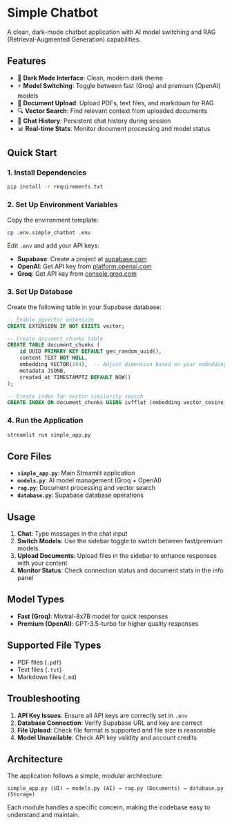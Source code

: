 # Simple Chatbot

A clean, dark-mode chatbot application with AI model switching and RAG (Retrieval-Augmented Generation) capabilities.

## Features

- 🌙 **Dark Mode Interface**: Clean, modern dark theme
- ⚡ **Model Switching**: Toggle between fast (Groq) and premium (OpenAI) models
- 📄 **Document Upload**: Upload PDFs, text files, and markdown for RAG
- 🔍 **Vector Search**: Find relevant context from uploaded documents
- 💬 **Chat History**: Persistent chat history during session
- 📊 **Real-time Stats**: Monitor document processing and model status

## Quick Start

### 1. Install Dependencies

```bash
pip install -r requirements.txt
```

### 2. Set Up Environment Variables

Copy the environment template:
```bash
cp .env.simple_chatbot .env
```

Edit `.env` and add your API keys:
- **Supabase**: Create a project at [supabase.com](https://supabase.com)
- **OpenAI**: Get API key from [platform.openai.com](https://platform.openai.com)
- **Groq**: Get API key from [console.groq.com](https://console.groq.com)

### 3. Set Up Database

Create the following table in your Supabase database:

```sql
-- Enable pgvector extension
CREATE EXTENSION IF NOT EXISTS vector;

-- Create document_chunks table
CREATE TABLE document_chunks (
    id UUID PRIMARY KEY DEFAULT gen_random_uuid(),
    content TEXT NOT NULL,
    embedding VECTOR(384),  -- Adjust dimension based on your embedding model
    metadata JSONB,
    created_at TIMESTAMPTZ DEFAULT NOW()
);

-- Create index for vector similarity search
CREATE INDEX ON document_chunks USING ivfflat (embedding vector_cosine_ops);
```

### 4. Run the Application

```bash
streamlit run simple_app.py
```

## Core Files

- **`simple_app.py`**: Main Streamlit application
- **`models.py`**: AI model management (Groq + OpenAI)
- **`rag.py`**: Document processing and vector search
- **`database.py`**: Supabase database operations

## Usage

1. **Chat**: Type messages in the chat input
2. **Switch Models**: Use the sidebar toggle to switch between fast/premium models
3. **Upload Documents**: Upload files in the sidebar to enhance responses with your content
4. **Monitor Status**: Check connection status and document stats in the info panel

## Model Types

- **Fast (Groq)**: Mixtral-8x7B model for quick responses
- **Premium (OpenAI)**: GPT-3.5-turbo for higher quality responses

## Supported File Types

- PDF files (`.pdf`)
- Text files (`.txt`)
- Markdown files (`.md`)

## Troubleshooting

1. **API Key Issues**: Ensure all API keys are correctly set in `.env`
2. **Database Connection**: Verify Supabase URL and key are correct
3. **File Upload**: Check file format is supported and file size is reasonable
4. **Model Unavailable**: Check API key validity and account credits

## Architecture

The application follows a simple, modular architecture:

```
simple_app.py (UI) → models.py (AI) → rag.py (Documents) → database.py (Storage)
```

Each module handles a specific concern, making the codebase easy to understand and maintain.
